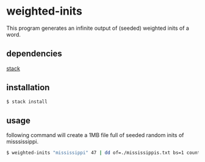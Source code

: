 weighted-inits
==============

This program generates an infinite output of (seeded) weighted inits of a word.

## dependencies

[stack](http://haskellstack.org)

## installation

``` sh
$ stack install
```

## usage

following command will create a 1MB file full of seeded random inits of misssissippi.

``` sh
$ weighted-inits "mississippi" 47 | dd of=./mississippis.txt bs=1 count=1M
```